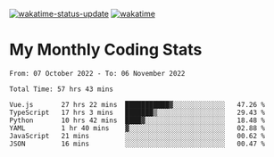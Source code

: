 [![wakatime-status-update](https://github.com/noopurphalak/noopurphalak/workflows/wakatime-status-update/badge.svg)](https://github.com/noopurphalak/noopurphalak/actions/workflows/main.yml)
[![wakatime](https://wakatime.com/badge/user/80ace140-ef40-4fdd-b8ed-f3be3d2e1aea.svg)](https://wakatime.com/@80ace140-ef40-4fdd-b8ed-f3be3d2e1aea)

# My Monthly Coding Stats

<!--START_SECTION:waka-->

```text
From: 07 October 2022 - To: 06 November 2022

Total Time: 57 hrs 43 mins

Vue.js       27 hrs 22 mins  ███████████▓░░░░░░░░░░░░░   47.26 %
TypeScript   17 hrs 3 mins   ███████▒░░░░░░░░░░░░░░░░░   29.43 %
Python       10 hrs 42 mins  ████▓░░░░░░░░░░░░░░░░░░░░   18.48 %
YAML         1 hr 40 mins    ▓░░░░░░░░░░░░░░░░░░░░░░░░   02.88 %
JavaScript   21 mins         ░░░░░░░░░░░░░░░░░░░░░░░░░   00.62 %
JSON         16 mins         ░░░░░░░░░░░░░░░░░░░░░░░░░   00.47 %
```

<!--END_SECTION:waka-->
